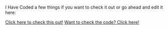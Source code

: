 I Have Coded a few things if you want to check it out or go ahead and edit it here:

[Click here to check this out!](https://macoutreach.rocks/share/f1973955)
[Want to check the code? Click here!](https://1drv.ms/w/s!AhI2_rXFO4xoo2FT889BM81UK93V)

